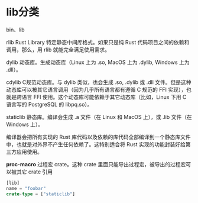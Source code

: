 # lib分类

bin、lib

rlib Rust Library 特定静态中间库格式。如果只是纯 Rust 代码项目之间的依赖和调用，那么，用 rlib 就能完全满足使用需求。

dylib 动态库。生成动态库（Linux 上为 .so, MacOS 上为 .dylib, Windows 上为 .dll）。

cdylib C规范动态库。与 dylib 类似，也会生成 .so, .dylib 或 .dll 文件。但是这种动态库可以被其它语言调用（因为几乎所有语言都有遵循 C 规范的 FFI 实现），也就是跨语言 FFI 使用。这个动态库可能依赖于其它动态库（比如，Linux 下用 C 语言写的 PostgreSQL 的 libpq.so）。

staticlib 静态库。编译会生成 .a 文件（在 Linux 和 MacOS 上），或 .lib 文件（在 Windows 上）。

编译器会把所有实现的 Rust 库代码以及依赖的库代码全部编译到一个静态库文件中，也就是对外界不产生任何依赖了。这特别适合将 Rust 实现的功能封装好给第三方应用使用。

**proc-macro** 过程宏 crate。这种 crate 里面只能导出过程宏，被导出的过程宏可以被其它 crate 引用

```rust
[lib]
name = "foobar"
crate-type = ["staticlib"]
```
